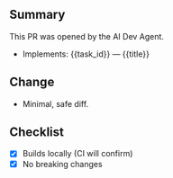 ## Summary
This PR was opened by the AI Dev Agent.

- Implements: {{task_id}} — {{title}}

## Change
- Minimal, safe diff.

## Checklist
- [x] Builds locally (CI will confirm)
- [x] No breaking changes
